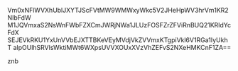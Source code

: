 Vm0xNFlWVXhUblJXYTJScFVtMW9WMWxyWkc5V2JHeHpWV3hrVm1KR2NIbFdW
M1JQVmxaS2NsWnFWbFZXCmJWRjNWa1JLUzFOSFZrZFViRnBUQ21KRldYcFdX
SEJEVkRKU1YxUnVVbEJXTTBKeVEyMVdjVkZVVmxKTgpiVkl6V1RGa1IyUkhT
alpOUlhSRVlsWktiMWt6WXpsUVVXOUxXVzVhZEFvS2NXeHMKCnF1ZA==

znb